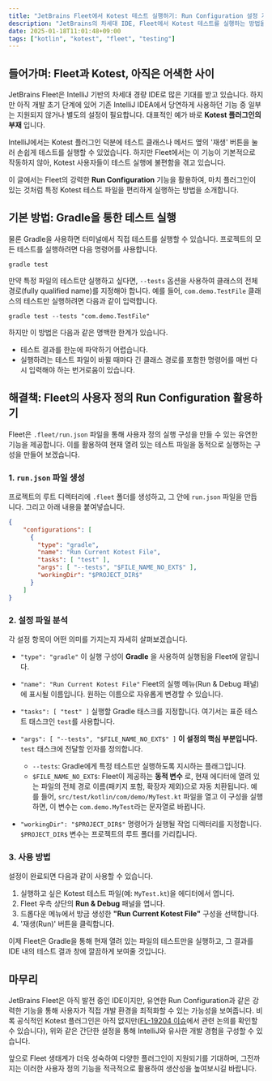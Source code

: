 ```yaml
---
title: "JetBrains Fleet에서 Kotest 테스트 실행하기: Run Configuration 설정 가이드"
description: "JetBrains의 차세대 IDE, Fleet에서 Kotest 테스트를 실행하는 방법을 알아봅니다. 아직 Kotest 플러그인이 지원되지 않는 환경에서, Gradle과 Fleet의 Run Configuration을 활용하여 특정 테스트 파일을 편리하게 실행하고 결과를 확인하는 방법을 단계별로 안내합니다."
date: 2025-01-18T11:01:48+09:00
tags: ["kotlin", "kotest", "fleet", "testing"]
---
```


## 들어가며: Fleet과 Kotest, 아직은 어색한 사이

JetBrains Fleet은 IntelliJ 기반의 차세대 경량 IDE로 많은 기대를 받고 있습니다. 하지만 아직 개발 초기 단계에 있어 기존 IntelliJ IDEA에서 당연하게 사용하던 기능 중 일부는 지원되지 않거나 별도의 설정이 필요합니다. 대표적인 예가 바로 **Kotest 플러그인의 부재** 입니다.

IntelliJ에서는 Kotest 플러그인 덕분에 테스트 클래스나 메서드 옆의 '재생' 버튼을 눌러 손쉽게 테스트를 실행할 수 있었습니다. 하지만 Fleet에서는 이 기능이 기본적으로 작동하지 않아, Kotest 사용자들이 테스트 실행에 불편함을 겪고 있습니다. 

이 글에서는 Fleet의 강력한 **Run Configuration** 기능을 활용하여, 마치 플러그인이 있는 것처럼 특정 Kotest 테스트 파일을 편리하게 실행하는 방법을 소개합니다.

## 기본 방법: Gradle을 통한 테스트 실행

물론 Gradle을 사용하면 터미널에서 직접 테스트를 실행할 수 있습니다. 프로젝트의 모든 테스트를 실행하려면 다음 명령어를 사용합니다.

```shell
gradle test
```

만약 특정 파일의 테스트만 실행하고 싶다면, `--tests` 옵션을 사용하여 클래스의 전체 경로(fully qualified name)를 지정해야 합니다. 예를 들어, `com.demo.TestFile` 클래스의 테스트만 실행하려면 다음과 같이 입력합니다.

```shell
gradle test --tests "com.demo.TestFile"
```

하지만 이 방법은 다음과 같은 명백한 한계가 있습니다.

-   테스트 결과를 한눈에 파악하기 어렵습니다.
-   실행하려는 테스트 파일이 바뀔 때마다 긴 클래스 경로를 포함한 명령어를 매번 다시 입력해야 하는 번거로움이 있습니다.

## 해결책: Fleet의 사용자 정의 Run Configuration 활용하기

Fleet은 `.fleet/run.json` 파일을 통해 사용자 정의 실행 구성을 만들 수 있는 유연한 기능을 제공합니다. 이를 활용하여 현재 열려 있는 테스트 파일을 동적으로 실행하는 구성을 만들어 보겠습니다.

### 1. `run.json` 파일 생성

프로젝트의 루트 디렉터리에 `.fleet` 폴더를 생성하고, 그 안에 `run.json` 파일을 만듭니다. 그리고 아래 내용을 붙여넣습니다.

```json
{
    "configurations": [
      {
        "type": "gradle",
        "name": "Run Current Kotest File",
        "tasks": [ "test" ],
        "args": [ "--tests", "$FILE_NAME_NO_EXT$" ],
        "workingDir": "$PROJECT_DIR$"
      }
    ]
}
```

### 2. 설정 파일 분석

각 설정 항목이 어떤 의미를 가지는지 자세히 살펴보겠습니다.

-   `"type": "gradle"`
    이 실행 구성이 **Gradle** 을 사용하여 실행됨을 Fleet에 알립니다.

-   `"name": "Run Current Kotest File"`
    Fleet의 실행 메뉴(Run & Debug 패널)에 표시될 이름입니다. 원하는 이름으로 자유롭게 변경할 수 있습니다.

-   `"tasks": [ "test" ]`
    실행할 Gradle 태스크를 지정합니다. 여기서는 표준 테스트 태스크인 `test`를 사용합니다.

-   `"args": [ "--tests", "$FILE_NAME_NO_EXT$" ]`
    **이 설정의 핵심 부분입니다.** `test` 태스크에 전달할 인자를 정의합니다.
    -   `--tests`: Gradle에게 특정 테스트만 실행하도록 지시하는 플래그입니다.
    -   `$FILE_NAME_NO_EXT$`: Fleet이 제공하는 **동적 변수** 로, 현재 에디터에 열려 있는 파일의 전체 경로 이름(패키지 포함, 확장자 제외)으로 자동 치환됩니다. 예를 들어, `src/test/kotlin/com/demo/MyTest.kt` 파일을 열고 이 구성을 실행하면, 이 변수는 `com.demo.MyTest`라는 문자열로 바뀝니다.

-   `"workingDir": "$PROJECT_DIR$"`
    명령어가 실행될 작업 디렉터리를 지정합니다. `$PROJECT_DIR$` 변수는 프로젝트의 루트 폴더를 가리킵니다.

### 3. 사용 방법

설정이 완료되면 다음과 같이 사용할 수 있습니다.

1.  실행하고 싶은 Kotest 테스트 파일(예: `MyTest.kt`)을 에디터에서 엽니다.
2.  Fleet 우측 상단의 **Run & Debug** 패널을 엽니다.
3.  드롭다운 메뉴에서 방금 생성한 **"Run Current Kotest File"** 구성을 선택합니다.
4.  '재생(Run)' 버튼을 클릭합니다.

이제 Fleet은 Gradle을 통해 현재 열려 있는 파일의 테스트만을 실행하고, 그 결과를 IDE 내의 테스트 결과 창에 깔끔하게 보여줄 것입니다.

## 마무리

JetBrains Fleet은 아직 발전 중인 IDE이지만, 유연한 Run Configuration과 같은 강력한 기능을 통해 사용자가 직접 개발 환경을 최적화할 수 있는 가능성을 보여줍니다. 비록 공식적인 Kotest 플러그인은 아직 없지만([FL-19204 이슈](https://youtrack.jetbrains.com/issue/FL-19204/kotest-support)에서 관련 논의를 확인할 수 있습니다), 위와 같은 간단한 설정을 통해 IntelliJ와 유사한 개발 경험을 구성할 수 있습니다.

앞으로 Fleet 생태계가 더욱 성숙하여 다양한 플러그인이 지원되기를 기대하며, 그전까지는 이러한 사용자 정의 기능을 적극적으로 활용하여 생산성을 높여보시길 바랍니다.